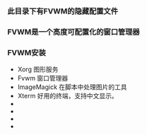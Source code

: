 ### 此目录下有FVWM的隐藏配置文件

### FVWM是一个高度可配置化的窗口管理器

### FVWM安装
+ Xorg 图形服务
+ Fvwm 窗口管理器
+ ImageMagick 在脚本中处理图片的工具
+ Xterm 好用的终端，支持中文显示。
+ 
+ 
+ 
+ 
